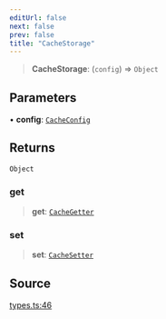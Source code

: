 ```yaml
---
editUrl: false
next: false
prev: false
title: "CacheStorage"
---
```


> **CacheStorage**: (`config`) => `Object`

## Parameters

• **config**: [`CacheConfig`](CacheConfig.md)

## Returns

`Object`

### get

> **get**: [`CacheGetter`](CacheGetter.md)

### set

> **set**: [`CacheSetter`](CacheSetter.md)

## Source

[types.ts:46](https://github.com/chord-ts/rpc/blob/d3d88c3/src/types.ts#L46)
